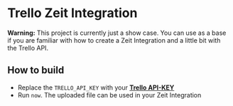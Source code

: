 # Trello Zeit Integration

**Warning:** This project is currently just a show case.
You can use as a base if you are familiar with how to create a
Zeit Integration and a little bit with the Trello API.

## How to build

* Replace the `TRELLO_API_KEY` with your [**Trello API-KEY**](https://trello.com/app-key)
* Run `now`. The uploaded file can be used in your Zeit Integration
